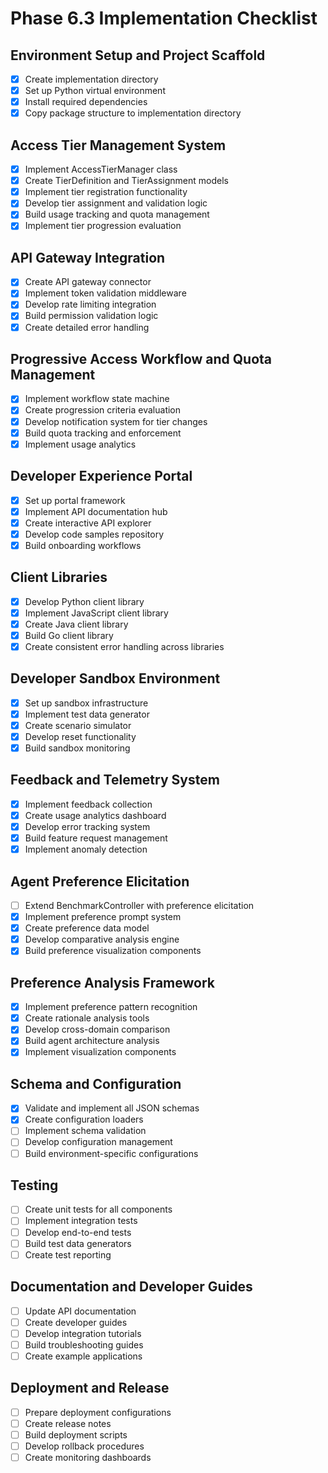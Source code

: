 # Phase 6.3 Implementation Checklist

## Environment Setup and Project Scaffold
- [x] Create implementation directory
- [x] Set up Python virtual environment
- [x] Install required dependencies
- [x] Copy package structure to implementation directory

## Access Tier Management System
- [x] Implement AccessTierManager class
- [x] Create TierDefinition and TierAssignment models
- [x] Implement tier registration functionality
- [x] Develop tier assignment and validation logic
- [x] Build usage tracking and quota management
- [x] Implement tier progression evaluation

## API Gateway Integration
- [x] Create API gateway connector
- [x] Implement token validation middleware
- [x] Develop rate limiting integration
- [x] Build permission validation logic
- [x] Create detailed error handling

## Progressive Access Workflow and Quota Management
- [x] Implement workflow state machine
- [x] Create progression criteria evaluation
- [x] Develop notification system for tier changes
- [x] Build quota tracking and enforcement
- [x] Implement usage analytics

## Developer Experience Portal
- [x] Set up portal framework
- [x] Implement API documentation hub
- [x] Create interactive API explorer
- [x] Develop code samples repository
- [x] Build onboarding workflows

## Client Libraries
- [x] Develop Python client library
- [x] Implement JavaScript client library
- [x] Create Java client library
- [x] Build Go client library
- [x] Create consistent error handling across libraries

## Developer Sandbox Environment
- [x] Set up sandbox infrastructure
- [x] Implement test data generator
- [x] Create scenario simulator
- [x] Develop reset functionality
- [x] Build sandbox monitoring

## Feedback and Telemetry System
- [x] Implement feedback collection
- [x] Create usage analytics dashboard
- [x] Develop error tracking system
- [x] Build feature request management
- [x] Implement anomaly detection

## Agent Preference Elicitation
- [ ] Extend BenchmarkController with preference elicitation
- [x] Implement preference prompt system
- [x] Create preference data model
- [x] Develop comparative analysis engine
- [x] Build preference visualization components

## Preference Analysis Framework
- [x] Implement preference pattern recognition
- [x] Create rationale analysis tools
- [x] Develop cross-domain comparison
- [x] Build agent architecture analysis
- [x] Implement visualization components

## Schema and Configuration
- [x] Validate and implement all JSON schemas
- [x] Create configuration loaders
- [ ] Implement schema validation
- [ ] Develop configuration management
- [ ] Build environment-specific configurations

## Testing
- [ ] Create unit tests for all components
- [ ] Implement integration tests
- [ ] Develop end-to-end tests
- [ ] Build test data generators
- [ ] Create test reporting

## Documentation and Developer Guides
- [ ] Update API documentation
- [ ] Create developer guides
- [ ] Develop integration tutorials
- [ ] Build troubleshooting guides
- [ ] Create example applications

## Deployment and Release
- [ ] Prepare deployment configurations
- [ ] Create release notes
- [ ] Build deployment scripts
- [ ] Develop rollback procedures
- [ ] Create monitoring dashboards
